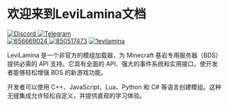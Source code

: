 # 欢迎来到LeviLamina文档

[![Discord](https://img.shields.io/discord/849252980430864384?style=for-the-badge&logo=discord)
](https://discord.gg/v5R5P4vRZk)
[![Telegram](https://img.shields.io/badge/Telegram-blue?style=for-the-badge&logo=telegram)
](https://t.me/LiteLoader)  
[![656669024](https://img.shields.io/badge/QQ群-red?style=for-the-badge&logo=tencent%20qq)
](http://qm.qq.com/cgi-bin/qm/qr?_wv=1027&k=ndxRXO1HARA8ing7OunMClOz3cQTogL0&authKey=D7QTcqnzhBzuh3zc%2F70FjgklsVvkCImTjSRqHMwYGCLwIFpxzp%2FflC97Y7AUG%2Fpy&noverify=0&group_code=656669024) 
[![850517473](https://img.shields.io/badge/QQ群-red?style=for-the-badge&logo=tencent%20qq)](http://qm.qq.com/cgi-bin/qm/qr?_wv=1027&k=YFHRYvpO6mjqE5QeZxcMIlahGzWR3JLA&authKey=M8p8hkdctNSyXJo7Ux%2FzdNu4VL2jLiqMGakM3eHlA4ZLvjdwtL%2F1SIKE51s%2FKcp6&noverify=0&group_code=850517473) 
[![1evilamina](https://img.shields.io/badge/QQ频道-red?style=for-the-badge&logo=tencent%20qq)](https://pd.qq.com/s/a13gu04rv)  

LeviLamina 是一个非官方的模组加载器，为 Minecraft 基岩专用服务器（BDS）提供必需的 API 支持。它具有全面的 API、强大的事件系统和实用接口，使开发者能够轻松增强 BDS 的新游戏功能。

开发者可以使用 C++、JavaScript、Lua、Python 和 C# 等语言创建模组。这种无缝集成允许轻松自定义，并提供直观的学习体验。